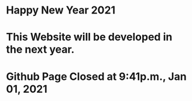 # Happy New Year 2021

# This Website will be developed in the next year.

# Github Page Closed at 9:41p.m., Jan 01, 2021
